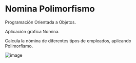 # Nomina Polimorfismo
Programación Orientada a Objetos.

Aplicación grafica Nomina.

Calcula la nómina de diferentes tipos de empleados, aplicando Polimorfismo.

![image](https://user-images.githubusercontent.com/43613125/160876007-fce1cc30-c819-42ff-a2e9-3d08fd7dde01.png)
